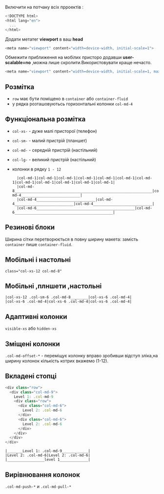 Включити на потчаку всіх прроектів :
``` javascript
<!DOCTYPE html>
<html lang="en">
  ...
</html>
```
Додати метатег **viewport** в ваш **head**
``` javascript
<meta name="viewport" content="width=device-width, initial-scale=1">
```
Обмежити приближення на мобілих присторо додавши **user-scalable=no** ,можна лише скролити.Використовувати краще нечасто.
``` javascript
<meta name="viewport" content="width=device-width, initial-scale=1, maximum-scale=1, user-scalable=no">
```
## Розмітка
* `row` має бути поміщено в `container` або `container-fluid`
* у рядка розташовуютьсь горизонтальні колонки `col-md-4`

## Функціональна розмітка
* `col-xs-` - дуже малі присторої (телефон)
* `col-sm-` - малий пристрій (планшет)
* `col-md-` - середній пристрій (настільний)
* `col-lg-` - великий пристрій  (настільний)
* колонки в рядку `1 - 12`

        |col-md-1|col-md-1|col-md-1|col-md-1|col-md-1|col-md-1|col-md-1|col-md-1|col-md-1|col-md-1|col-md-1|col-md-1|
        |col-md-8_______________________________________________________________|col-md-4___________________________|
        |col-md-4___________________________|col-md-4___________________________|col-md-4___________________________|
        |col-md-6_____________________________________________|col-md-6_____________________________________________|

## Резинові блоки
Ширина сітки перетворюється в повну ширину макета: 
 замість `container` пише  `container-fluid`.

## Мобільні і настольні
`class="col-xs-12 col-md-8"`
## Мобільні ,плншети ,настольні
```
|col-xs-12 .col-sm-6 .col-md-8________|col-xs-6 .col-md-4| 
|col-xs-6 .col-md-4|col-xs-6 .col-md-4|col-xs-6 .col-md-4|
```

## Адаптивні колонки
`visible-xs` aбо `hidden-xs`
## Зміщені колонки
`.col-md-offset-*` - переміщує колонку вправо зробивши відступ зліка,на ширину колонок кількість котрих вкажемо (1-12).

## Вкладені стопці
``` javascript
<div class="row">
  <div class="col-md-9">
    Level 1: .col-md-9
    <div class="row">
      <div class="col-md-6">
        Level 2: .col-md-6
      </div>
      <div class="col-md-6">
        Level 2: .col-md-6
      </div>
    </div>
  </div>
</div>
```
```
|_______Level 1: .col-md-9____________|
|Level 2: .col-md-6|Level 2: .col-md-6|
|_________________level 1_____________|
```
## Вирівнювання колонок 
`.col-md-push-*` и `.col-md-pull-*`
